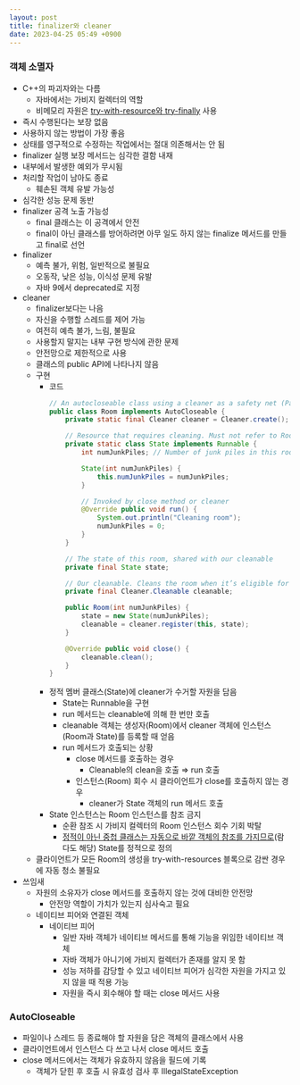 ```yaml
---
layout: post
title: finalizer와 cleaner
date: 2023-04-25 05:49 +0900
---
```


### 객체 소멸자

- C++의 파괴자와는 다름
  - 자바에서는 가비지 컬렉터의 역할
  - 비메모리 자원은 [try-with-resource와 try-finally](https://www.notion.so/09-try-finally-try-with-resources-e271cc5d610b48a09078f919dc8e01ef) 사용
- 즉시 수행된다는 보장 없음
- 사용하지 않는 방법이 가장 좋음
- 상태를 영구적으로 수정하는 작업에서는 절대 의존해서는 안 됨
- finalizer 실행 보장 메서드는 심각한 결함 내재
- 내부에서 발생한 예외가 무시됨
- 처리할 작업이 남아도 종료
  - 훼손된 객체 유발 가능성
- 심각한 성능 문제 동반
- finalizer 공격 노출 가능성
  - final 클래스는 이 공격에서 안전
  - final이 아닌 클래스를 방어하려면 아무 일도 하지 않는 finalize 메서드를 만들고 final로 선언
- finalizer
  - 예측 불가, 위험, 일반적으로 불필요
  - 오동작, 낮은 성능, 이식성 문제 유발
  - 자바 9에서 deprecated로 지정
- cleaner
  - finalizer보다는 나음
  - 자신을 수행할 스레드를 제어 가능
  - 여전히 예측 불가, 느림, 불필요
  - 사용할지 말지는 내부 구현 방식에 관한 문제
  - 안전망으로 제한적으로 사용
  - 클래스의 public API에 나타나지 않음
  - 구현
    - 코드
      ```java
      // An autocloseable class using a cleaner as a safety net (Page 32)
      public class Room implements AutoCloseable {
          private static final Cleaner cleaner = Cleaner.create();

          // Resource that requires cleaning. Must not refer to Room!
          private static class State implements Runnable {
              int numJunkPiles; // Number of junk piles in this room

              State(int numJunkPiles) {
                  this.numJunkPiles = numJunkPiles;
              }

              // Invoked by close method or cleaner
              @Override public void run() {
                  System.out.println("Cleaning room");
                  numJunkPiles = 0;
              }
          }

          // The state of this room, shared with our cleanable
          private final State state;

          // Our cleanable. Cleans the room when it’s eligible for gc
          private final Cleaner.Cleanable cleanable;

          public Room(int numJunkPiles) {
              state = new State(numJunkPiles);
              cleanable = cleaner.register(this, state);
          }

          @Override public void close() {
              cleanable.clean();
          }
      }
      ```
    - 정적 멤버 클래스(State)에 cleaner가 수거할 자원을 담음
      - State는 Runnable을 구현
      - run 메서드는 cleanable에 의해 한 번만 호출
      - cleanable 객체는 생성자(Room)에서 cleaner 객체에 인스턴스(Room과 State)를 등록할 때 얻음
      - run 메서드가 호출되는 상황
        - close 메서드를 호출하는 경우
          - Cleanable의 clean을 호출 ⇒ run 호출
        - 인스턴스(Room) 회수 시 클라이언트가 close를 호출하지 않는 경우
          - cleaner가 State 객체의 run 메서드 호출
    - State 인스턴스는 Room 인스턴스를 참조 금지
      - 순환 참조 시 가비지 컬렉터의 Room 인스턴스 회수 기회 박탈
      - [정적이 아닌 중첩 클래스는 자동으로 바깥 객체의 참조를 가지므로](https://www.notion.so/24-static-59f5e399632447da9499af33fad602e4)(람다도 해당) State를 정적으로 정의
  - 클라이언트가 모든 Room의 생성을 try-with-resources 블록으로 감싼 경우에 자동 청소 불필요
- 쓰임새
  - 자원의 소유자가 close 메서드를 호출하지 않는 것에 대비한 안전망
    - 안전망 역할이 가치가 있는지 심사숙고 필요
  - 네이티브 피어와 연결된 객체
    - 네이티브 피어
      - 일반 자바 객체가 네이티브 메서드를 통해 기능을 위임한 네이티브 객체
      - 자바 객체가 아니기에 가비지 컬렉터가 존재를 알지 못 함
      - 성능 저하를 감당할 수 있고 네이티브 피어가 심각한 자원을 가지고 있지 않을 때 적용 가능
      - 자원을 즉시 회수해야 할 때는 close 메서드 사용

### AutoCloseable

- 파일이나 스레드 등 종료해야 할 자원을 담은 객체의 클래스에서 사용
- 클라이언트에서 인스턴스 다 쓰고 나서 close 메서드 호출
- close 메서드에서는 객체가 유효하지 않음을 필드에 기록
  - 객체가 닫힌 후 호출 시 유효성 검사 후 IllegalStateException
